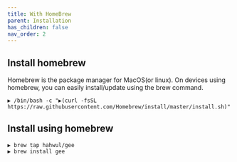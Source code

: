 ```yaml
---
title: With HomeBrew
parent: Installation
has_children: false
nav_order: 2
---
```


## Install homebrew
Homebrew is the package manager for MacOS(or linux). On devices using homebrew, you can easily install/update using the brew command.
```
▶ /bin/bash -c "▶(curl -fsSL https://raw.githubusercontent.com/Homebrew/install/master/install.sh)"
```

## Install using homebrew
```
▶ brew tap hahwul/gee
▶ brew install gee
```
